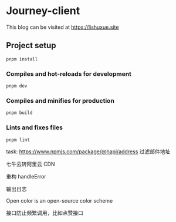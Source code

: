 # Journey-client

This blog can be visited at <a href="https://lishuxue.site" target="_blank">https://lishuxue.site</a>

## Project setup

```
pnpm install
```

### Compiles and hot-reloads for development

```
pnpm dev
```

### Compiles and minifies for production

```
pnpm build
```

### Lints and fixes files

```
pnpm lint
```

task:
https://www.npmjs.com/package/@hapi/address 过滤邮件地址

七牛云转阿里云 CDN

重构 handleError

输出日志

Open color is an open-source color scheme

接口防止频繁调用，比如点赞接口
